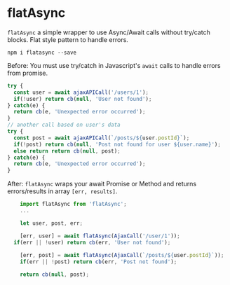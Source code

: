 # flatAsync 
`flatAsync` a simple wrapper to use Async/Await calls without try/catch blocks. 
Flat style pattern to handle errors.

`npm i flatasync --save`

Before: You must use try/catch in Javascript's `await` calls to handle errors from promise.

```js
try {
  const user = await ajaxAPICall('/users/1');
  if(!user) return cb(null, 'User not found');
} catch(e) {
  return cb(e, 'Unexpected error occurred');
}
// another call based on user's data
try {
  const post = await ajaxAPICall(`/posts/${user.postId}`);
  if(!post) return cb(null, 'Post not found for user ${user.name}');
  else return return cb(null, post);
} catch(e) {
  return cb(e, 'Unexpected error occurred');
}
```

After: `flatAsync` wraps your await Promise or Method and returns errors/results in array `[err, results]`.

```js
	import flatAsync from 'flatAsync';
	...

	let user, post, err;

	[err, user] = await flatAsync(AjaxCall('/user/1'));
  if(err || !user) return cb(err, 'User not found');
	
	[err, post] = await flatAsync(AjaxCall(`/posts/${user.postId}`));
	if(err || !post) return cb(err, 'Post not found');

	return cb(null, post);

```

